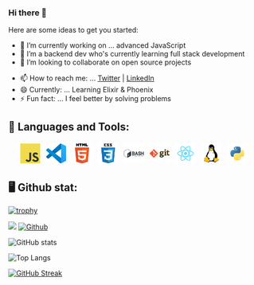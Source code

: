 ### Hi there 👋


Here are some ideas to get you started:

- 🔭 I’m currently working on ... advanced JavaScript
- 🌱 I’m a backend dev who's currently learning full stack development
- 👯 I’m looking to collaborate on open source projects
<!--- 🤔 I’m looking for help with ...-->
<!-- 💬 Ask me about ... -->
- 📫 How to reach me: ... [Twitter](https://twitter.com/fezzo5) | [LinkedIn](https://www.linkedin.com/in/kamana-felix-9b6731105/)
- 😄 Currently: ... Learning Elixir & Phoenix
- ⚡ Fun fact: ... I feel better by solving problems


## 🧰 Languages and Tools:
<p align="center">
  <img src="https://raw.githubusercontent.com/github/explore/80688e429a7d4ef2fca1e82350fe8e3517d3494d/topics/javascript/javascript.png" alt="Javascript" height="40" style="vertical-align:top; margin:4px">
<img src="https://raw.githubusercontent.com/github/explore/80688e429a7d4ef2fca1e82350fe8e3517d3494d/topics/visual-studio-code/visual-studio-code.png" alt="VS Code" height="40" style="vertical-align:top; margin:4px">
<img src="https://raw.githubusercontent.com/github/explore/80688e429a7d4ef2fca1e82350fe8e3517d3494d/topics/html/html.png" alt="html" height="40" style="vertical-align:top; margin:4px">
  <img src="https://raw.githubusercontent.com/github/explore/80688e429a7d4ef2fca1e82350fe8e3517d3494d/topics/css/css.png" alt="css" height="40" style="vertical-align:top; margin:4px">
   <img src="https://raw.githubusercontent.com/github/explore/80688e429a7d4ef2fca1e82350fe8e3517d3494d/topics/bash/bash.png" alt="bash" height="40" style="vertical-align:top; margin:4px">
   <img src="https://raw.githubusercontent.com/github/explore/80688e429a7d4ef2fca1e82350fe8e3517d3494d/topics/git/git.png" alt="git" height="40" style="vertical-align:top; margin:4px">
  <img src="https://raw.githubusercontent.com/github/explore/80688e429a7d4ef2fca1e82350fe8e3517d3494d/topics/react/react.png" alt="react" height="40" style="vertical-align:top; margin:4px">
  <img src="https://raw.githubusercontent.com/github/explore/80688e429a7d4ef2fca1e82350fe8e3517d3494d/topics/linux/linux.png" alt="linux" height="40" style="vertical-align:top; margin:4px">
  <img src="https://raw.githubusercontent.com/github/explore/80688e429a7d4ef2fca1e82350fe8e3517d3494d/topics/python/python.png" alt="Python" height="40" style="vertical-align:top; margin:4px">
<!--   <img src="https://raw.githubusercontent.com/github/explore/80688e429a7d4ef2fca1e82350fe8e3517d3494d/topics/ruby/ruby.png" alt="ruby" height="40" style="vertical-align:top; margin:4px"> -->
<!--   <img src="https://raw.githubusercontent.com/github/explore/80688e429a7d4ef2fca1e82350fe8e3517d3494d/topics/rails/rails.png" alt="rail" height="40" style="vertical-align:top; margin:4px"> -->
</p>

## 🖥️ Github stat:
  
[![trophy](https://github-profile-trophy.vercel.app/?username=fezzopro&theme=dark_dimmed)](https://github.com/ryo-ma/github-profile-trophy)


![](https://visitor-badge.laobi.icu/badge?page_id=fezzopro) [![Github](https://img.shields.io/github/followers/fezzopro?label=Follow&style=social)](https://github.com/fezzopro)

![GitHub stats](https://github-readme-stats.vercel.app/api?username=fezzopro&show_icons=true&theme=tokyonight)
<p align="center">

  ![Top Langs](https://github-readme-stats.vercel.app/api/top-langs/?username=fezzopro&theme=tokyonight)
  
  [![GitHub Streak](https://streak-stats.demolab.com/?user=fezzopro)](https://git.io/streak-stats)

</p>
